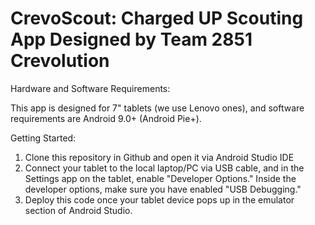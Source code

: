 # CrevoScout: Charged UP Scouting App Designed by Team 2851 Crevolution


Hardware and Software Requirements:

This app is designed for 7" tablets (we use Lenovo ones), and software requirements are Android 9.0+ (Android Pie+). 

Getting Started:

1) Clone this repository in Github and open it via Android Studio IDE
2) Connect your tablet to the local laptop/PC via USB cable, and in the Settings app on the tablet, enable "Developer Options." Inside the developer options, make sure you have enabled "USB Debugging."
3) Deploy this code once your tablet device pops up in the emulator section of Android Studio.
